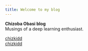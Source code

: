 ```yaml
---
title: Welcome to my blog
---
```



<footer class="footer">
  <div class="container">
    <p class="footer-content">
      <strong>Chizoba Obasi blog</strong><br>
      Musings of a deep learning enthusiast.
    </p>
    <p class="footer-social">
      <a href="https://github.com/chizkidd" class="footer-link"><i class="fab fa-github"></i> chizkidd</a><br>
      <a href="https://www.kaggle.com/chizkidd" class="footer-link"><i class="fab fa-kaggle"></i> chizkidd</a>
    </p>
  </div>
</footer>
